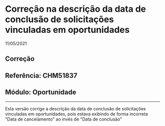 # Correção na descrição da data de conclusão de solicitações vinculadas em oportunidades
11/05/2021
## Correção
## Referência: CHM51837
## Módulo: Oportunidade
***

Esta versão corrige a descrição da data de conclusão de solicitações vinculadas em oportunidades, pois estava exibindo de forma incorreta "Data de cancelamento" ao invés de "Data de conclusão"